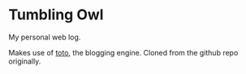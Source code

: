 Tumbling Owl
=======

My personal web log.

Makes use of [toto](http://cloudhead.io/toto), the blogging
engine. Cloned from the github repo originally.



